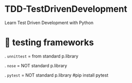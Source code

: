 # TDD-TestDrivenDevelopment
Learn Test Driven Development with Python

# 🌲 testing frameworks
. `unnittest` = from standard p.library

. `nose` = NOT standard p.library

. `pytest` = NOT standard p.library #pip install pytest
